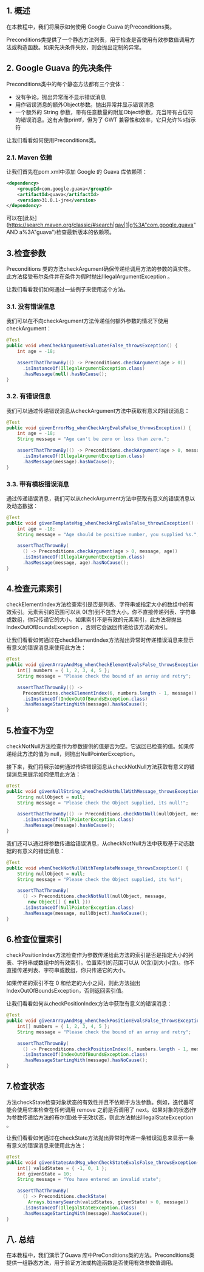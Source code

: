 ## 1. 概述

在本教程中，我们将展示如何使用 Google Guava 的Preconditions类。

Preconditions类提供了一个静态方法列表，用于检查是否使用有效参数值调用方法或构造函数。如果先决条件失败，则会抛出定制的异常。

## 2. Google Guava 的先决条件

Preconditions类中的每个静态方法都有三个变体：

-   没有争论。抛出异常而不显示错误消息
-   用作错误消息的额外Object参数。抛出异常并显示错误消息
-   一个额外的 String 参数，带有任意数量的附加Object参数，充当带有占位符的错误消息。这有点像printf，但为了 GWT 兼容性和效率，它只允许%s指示符

让我们看看如何使用Preconditions类。

### 2.1. Maven 依赖

让我们首先在pom.xml中添加 Google 的 Guava 库依赖项：

```xml
<dependency>
    <groupId>com.google.guava</groupId>
    <artifactId>guava</artifactId>
    <version>31.0.1-jre</version>
</dependency>
```

可以在[此处](https://search.maven.org/classic/#search|gav|1|g%3A"com.google.guava" AND a%3A"guava")检查最新版本的依赖项。

## 3.检查参数 

Preconditions 类的方法checkArgument确保传递给调用方法的参数的真实性。此方法接受布尔条件并在条件为假时抛出IllegalArgumentException 。

让我们看看我们如何通过一些例子来使用这个方法。

### 3.1. 没有错误信息

我们可以在不向checkArgument方法传递任何额外参数的情况下使用checkArgument：

```java
@Test
public void whenCheckArgumentEvaluatesFalse_throwsException() {
    int age = -18;
 
    assertThatThrownBy(() -> Preconditions.checkArgument(age > 0))
      .isInstanceOf(IllegalArgumentException.class)
      .hasMessage(null).hasNoCause();
}
```

### 3.2. 有错误信息

我们可以通过传递错误消息从checkArgument方法中获取有意义的错误消息：

```java
@Test
public void givenErrorMsg_whenCheckArgEvalsFalse_throwsException() {
    int age = -18;
    String message = "Age can't be zero or less than zero.";
 
    assertThatThrownBy(() -> Preconditions.checkArgument(age > 0, message))
      .isInstanceOf(IllegalArgumentException.class)
      .hasMessage(message).hasNoCause();
}
```

### 3.3. 带有模板错误消息

通过传递错误消息，我们可以从checkArgument方法中获取有意义的错误消息以及动态数据：

```java
@Test
public void givenTemplateMsg_whenCheckArgEvalsFalse_throwsException() {
    int age = -18;
    String message = "Age should be positive number, you supplied %s.";
 
    assertThatThrownBy(
      () -> Preconditions.checkArgument(age > 0, message, age))
      .isInstanceOf(IllegalArgumentException.class)
      .hasMessage(message, age).hasNoCause();
}

```

## 4.检查元素索引 

checkElementIndex方法检查索引是否是列表、字符串或指定大小的数组中的有效索引。元素索引的范围可以从 0(含)到不包含大小。你不直接传递列表、字符串或数组，你只传递它的大小。如果索引不是有效的元素索引，此方法将抛出IndexOutOfBoundsException ，否则它会返回传递给该方法的索引。

让我们看看如何通过在checkElementIndex方法抛出异常时传递错误消息来显示有意义的错误消息来使用此方法：

```java
@Test
public void givenArrayAndMsg_whenCheckElementEvalsFalse_throwsException() {
    int[] numbers = { 1, 2, 3, 4, 5 };
    String message = "Please check the bound of an array and retry";
 
    assertThatThrownBy(() -> 
      Preconditions.checkElementIndex(6, numbers.length - 1, message))
      .isInstanceOf(IndexOutOfBoundsException.class)
      .hasMessageStartingWith(message).hasNoCause();
}
```

## 5.检查不为空 

checkNotNull方法检查作为参数提供的值是否为空。它返回已检查的值。如果传递给此方法的值为 null，则抛出NullPointerException。

接下来，我们将展示如何通过传递错误消息从checkNotNull方法获取有意义的错误消息来展示如何使用此方法：

```java
@Test
public void givenNullString_whenCheckNotNullWithMessage_throwsException () {
    String nullObject = null;
    String message = "Please check the Object supplied, its null!";
 
    assertThatThrownBy(() -> Preconditions.checkNotNull(nullObject, message))
      .isInstanceOf(NullPointerException.class)
      .hasMessage(message).hasNoCause();
}
```

我们还可以通过将参数传递给错误消息，从checkNotNull方法中获取基于动态数据的有意义的错误消息：

```java
@Test
public void whenCheckNotNullWithTemplateMessage_throwsException() {
    String nullObject = null;
    String message = "Please check the Object supplied, its %s!";
 
    assertThatThrownBy(
      () -> Preconditions.checkNotNull(nullObject, message, 
        new Object[] { null }))
      .isInstanceOf(NullPointerException.class)
      .hasMessage(message, nullObject).hasNoCause();
}
```

## 6.检查位置索引 

checkPositionIndex方法检查作为参数传递给此方法的索引是否是指定大小的列表、字符串或数组中的有效索引。位置索引的范围可以从 0(含)到大小(含)。你不直接传递列表、字符串或数组，你只传递它的大小。

如果传递的索引不在 0 和给定的大小之间，则此方法抛出IndexOutOfBoundsException，否则返回索引值。

让我们看看如何从checkPositionIndex方法中获取有意义的错误消息：

```java
@Test
public void givenArrayAndMsg_whenCheckPositionEvalsFalse_throwsException() {
    int[] numbers = { 1, 2, 3, 4, 5 };
    String message = "Please check the bound of an array and retry";
 
    assertThatThrownBy(
      () -> Preconditions.checkPositionIndex(6, numbers.length - 1, message))
      .isInstanceOf(IndexOutOfBoundsException.class)
      .hasMessageStartingWith(message).hasNoCause();
}
```

## 7.检查状态 

方法checkState检查对象状态的有效性并且不依赖于方法参数。例如，迭代器可能会使用它来检查在任何调用 remove 之前是否调用了 next。如果对象的状态(作为参数传递给方法的布尔值)处于无效状态，则此方法抛出IllegalStateException 。

让我们看看如何通过在checkState方法抛出异常时传递一条错误消息来显示一条有意义的错误消息来使用此方法：

```java
@Test
public void givenStatesAndMsg_whenCheckStateEvalsFalse_throwsException() {
    int[] validStates = { -1, 0, 1 };
    int givenState = 10;
    String message = "You have entered an invalid state";
 
    assertThatThrownBy(
      () -> Preconditions.checkState(
        Arrays.binarySearch(validStates, givenState) > 0, message))
      .isInstanceOf(IllegalStateException.class)
      .hasMessageStartingWith(message).hasNoCause();
}
```

## 八. 总结

在本教程中，我们演示了Guava 库中PreConditions类的方法。Preconditions类提供一组静态方法，用于验证方法或构造函数是否使用有效参数值调用。